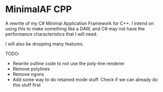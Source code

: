 # MinimalAF CPP

A rewrite of my C# Minimal Application Framework for C++. 
I intend on using this to make something like a DAW, and C# may not have the performance characteristics that I will need.

I will also be dropping many features. 

TODO:
- Rewrite outline code to not use the poly-line renderer
- Remove polylines
- Remove ngons
- Add some way to do retained mode stuff. Check if we can already do this stuff first